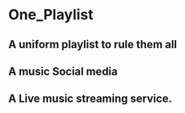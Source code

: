 # One_Playlist
<h2>A uniform playlist to rule them all</h2>
<h2>A music Social media</h2>
<h2>A Live music streaming service.</h2> 
